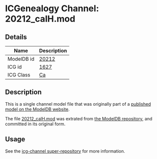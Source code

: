 # ICGenealogy Channel: 20212\_calH.mod

## Details

Name | Description
---- | -----------
ModelDB id | [20212](http://senselab.med.yale.edu/ModelDB/ShowModel.cshtml?model=20212)
ICG id | [1627](http://icg.neurotheory.ox.ac.uk/channels/3/1627)
ICG Class | [Ca](http://icg.neurotheory.ox.ac.uk/channels/3)

## Description

This is a single channel model file that was originally part of a [published model on the ModelDB website](http://senselab.med.yale.edu/mModelDB/ShowModel.cshtml?model=20212).

The file [20212\_calH.mod](20212_calH.mod) was extrated from [the ModelDB repository](http://senselab.med.yale.edu/ModelDB/ShowModel.cshtml?model=20212), and committed in its original form.

## Usage

See the [icg-channel super-repository](https://github.com/icgenealogy/icg-channels) for more information.